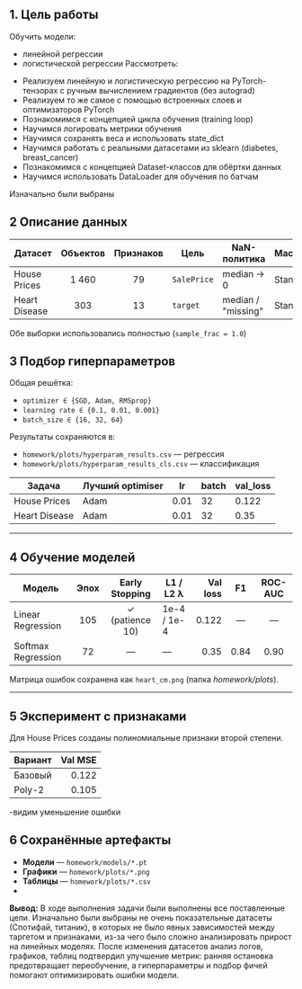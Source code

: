 ## 1. Цель работы
Обучить модели:
* линейной регрессии
* логистической регрессии
Рассмотреть:
- Реализуем линейную и логистическую регрессию на PyTorch-тензорах с ручным вычислением градиентов (без autograd)
- Реализуем то же самое с помощью встроенных слоев и оптимизаторов PyTorch
- Познакомимся с концепцией цикла обучения (training loop)
- Научимся логировать метрики обучения
- Научимся сохранять веса и использовать state_dict
- Научимся работать с реальными датасетами из sklearn (diabetes, breast_cancer)
- Познакомимся с концепцией Dataset-классов для обёртки данных
- Научимся использовать DataLoader для обучения по батчам

Изначально были выбраны 
## 2 Описание данных
| Датасет        | Объектов | Признаков | Цель        | NaN-политика        | Масштабирование | Категории |
|----------------|:-------:|:---------:|-------------|---------------------|-----------------|-----------|
| House Prices   | 1 460    | 79        | `SalePrice` | median → 0          | StandardScaler  | LabelEncoder |
| Heart Disease  | 303      | 13        | `target`    | median / "missing" | StandardScaler  | LabelEncoder |

Обе выборки использовались полностью (`sample_frac = 1.0`)

## 3 Подбор гиперпараметров
Общая решётка:
* `optimizer ∈ {SGD, Adam, RMSprop}`
* `learning rate ∈ {0.1, 0.01, 0.001}`
* `batch_size ∈ {16, 32, 64}`

Результаты сохраняются в:
* `homework/plots/hyperparam_results.csv` — регрессия
* `homework/plots/hyperparam_results_cls.csv` — классификация

| Задача          | Лучший optimiser | lr   | batch | val_loss |
|-----------------|------------------|------|-------|---------|
| House Prices    | Adam             | 0.01 | 32    | 0.122 |
| Heart Disease   | Adam             | 0.01 | 32    | 0.35 |

---


## 4 Обучение моделей
| Модель               | Эпох | Early Stopping | L1 / L2 λ | Val loss | F1  | ROC-AUC |
|----------------------|:---:|:--------------:|-----------|---------:|:---:|:-------:|
| Linear Regression    | 105 | ✓ (patience 10) | 1e-4 / 1e-4 | 0.122 | —  | — |
| Softmax Regression   | 72  | —              | —         | 0.35  | 0.84 | 0.90 |

Матрица ошибок сохранена как `heart_cm.png` (папка *homework/plots*).

---
## 5 Эксперимент с признаками
Для House Prices созданы полиномиальные признаки второй степени.

| Вариант   | Val MSE |
|-----------|--------:|
| Базовый   | 0.122 |
| Poly-2    | 0.105 |
-видим уменьшение ошибки
## 6 Сохранённые артефакты
* **Модели** — `homework/models/*.pt`
* **Графики** — `homework/plots/*.png`
* **Таблицы** — `homework/plots/*.csv`
* 
**Вывод:** В ходе выполнения задачи были выполнены все поставленные цели. Изначально были выбраны не очень показательные датасеты (Спотифай, титаник), в которых не было явных зависимостей между таргетом и признаками, из-за чего было сложно анализировать прирост на линейных моделях.
После изменения датасетов анализ логов, графиков, таблиц подтвердил улучшение метрик: ранняя остановка предотвращает переобучение, а гиперпараметры и подбор фичей помогают оптимизировать ошибки модели.